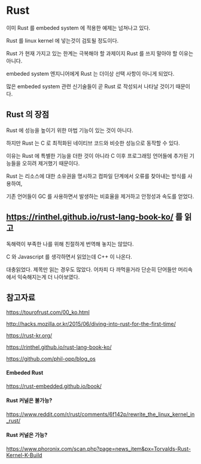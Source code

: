 # Rust
이미 Rust 를 embeded system 에 적용한 예제는 넘쳐나고 있다.

Rust 를 linux kernel 에 넣는것이 검토될 정도이다.

Rust 가 현재 가지고 있는 한계는 극복해야 할 과제이지 Rust 를 쓰지 말아야 할 이유는 아니다.

embeded system 엔지니어에게 Rust 는 더이상 선택 사항이 아니게 되었다.

많은 embeded system 관련 신기술들이 곧 Rust 로 작성되서 나타날 것이기 때문이다.

## Rust 의 장점
Rust 에 성능을 높이기 위한 마법 기능이 있는 것이 아니다.

하지만 Rust 는 C 로 최적화된 네이티브 코드와 비슷한 성능으로 동작할 수 있다.

이유는 Rust 에 특별한 기능을 더한 것이 아니라 C 이후 프로그래밍 언어들에 추가된 기능들을 오히려 제거했기 때문이다.

Rust 는 리소스에 대한 소유권을 명시하고 컴파일 단계에서 오류를 찾아내는 방식를 사용하여,

기존 언어들이 GC 를 사용하면서 발생하는 비효율을 제거하고 안정성과 속도를 얻었다.

## https://rinthel.github.io/rust-lang-book-ko/ 를 읽고
독해력이 부족한 나를 위해 친절하게 번역해 놓지는 않았다.

C 와 Javascript 를 생각하면서 읽었는데 C++ 이 나온다.

대충읽었다. 제목만 읽는 경우도 많았다. 어차피 다 까먹을거라 단순히 단어들만 머리속에서 익숙해지는게 더 나아보였다.

## 참고자료
https://tourofrust.com/00_ko.html

http://hacks.mozilla.or.kr/2015/06/diving-into-rust-for-the-first-time/

https://rust-kr.org/

https://rinthel.github.io/rust-lang-book-ko/

https://github.com/phil-opp/blog_os

#### Embeded Rust
https://rust-embedded.github.io/book/

#### Rust 커널은 불가능?
https://www.reddit.com/r/rust/comments/6f142p/rewrite_the_linux_kernel_in_rust/

#### Rust 커널은 가능?
https://www.phoronix.com/scan.php?page=news_item&px=Torvalds-Rust-Kernel-K-Build
